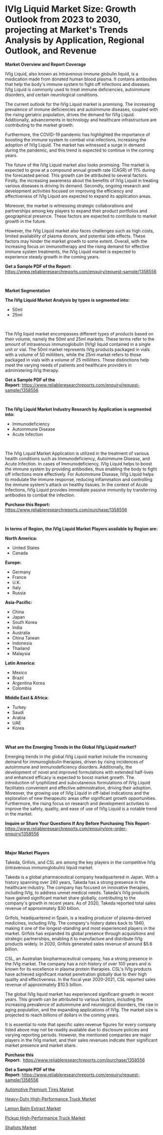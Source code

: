 <p><h1>IVIg Liquid Market Size: Growth Outlook from 2023 to 2030, projecting at Market's Trends Analysis by Application, Regional Outlook, and Revenue</h1></p><p><strong>Market Overview and Report Coverage</strong></p>
<p><p>IVIg Liquid, also known as Intravenous immune globulin liquid, is a medication made from donated human blood plasma. It contains antibodies that help the body's immune system to fight off infections and diseases. IVIg Liquid is commonly used to treat immune deficiencies, autoimmune disorders, and certain neurological conditions.</p><p>The current outlook for the IVIg Liquid market is promising. The increasing prevalence of immune deficiencies and autoimmune diseases, coupled with the rising geriatric population, drives the demand for IVIg Liquid. Additionally, advancements in technology and healthcare infrastructure are contributing to the market growth.</p><p>Furthermore, the COVID-19 pandemic has highlighted the importance of boosting the immune system to combat viral infections, increasing the adoption of IVIg Liquid. The market has witnessed a surge in demand during the pandemic, and this trend is expected to continue in the coming years.</p><p>The future of the IVIg Liquid market also looks promising. The market is expected to grow at a compound annual growth rate (CAGR) of 11% during the forecasted period. This growth can be attributed to several factors. Firstly, the increasing awareness about the benefits of IVIg Liquid in treating various diseases is driving its demand. Secondly, ongoing research and development activities focused on improving the efficiency and effectiveness of IVIg Liquid are expected to expand its application areas.</p><p>Moreover, the market is witnessing strategic collaborations and partnerships among key players to expand their product portfolios and geographical presence. These factors are expected to contribute to market growth in the future.</p><p>However, the IVIg Liquid market also faces challenges such as high costs, limited availability of plasma donors, and potential side effects. These factors may hinder the market growth to some extent. Overall, with the increasing focus on immunotherapy and the rising demand for effective immune system treatments, the IVIg Liquid market is expected to experience steady growth in the coming years.</p></p>
<p><strong>Get a Sample PDF of the Report:</strong> <a href="https://www.reliableresearchreports.com/enquiry/request-sample/1358556">https://www.reliableresearchreports.com/enquiry/request-sample/1358556</a></p>
<p>&nbsp;</p>
<p><strong>Market Segmentation</strong></p>
<p><strong>The IVIg Liquid Market Analysis by types is segmented into:</strong></p>
<p><ul><li>50ml</li><li>25ml</li></ul></p>
<p>&nbsp;</p>
<p><p>The IVIg liquid market encompasses different types of products based on their volume, namely the 50ml and 25ml markets. These terms refer to the amount of intravenous immunoglobulin (IVIg) liquid contained in a single unit or vial. The 50ml market represents IVIg products packaged in vials with a volume of 50 milliliters, while the 25ml market refers to those packaged in vials with a volume of 25 milliliters. These distinctions help meet the varying needs of patients and healthcare providers in administering IVIg therapy.</p></p>
<p><strong>Get a Sample PDF of the Report:</strong>&nbsp;<a href="https://www.reliableresearchreports.com/enquiry/request-sample/1358556">https://www.reliableresearchreports.com/enquiry/request-sample/1358556</a></p>
<p>&nbsp;</p>
<p><strong>The IVIg Liquid Market Industry Research by Application is segmented into:</strong></p>
<p><ul><li>Immunodeficiency</li><li>Autoimmune Disease</li><li>Acute Infection</li></ul></p>
<p>&nbsp;</p>
<p><p>The IVIg Liquid Market Application is utilized in the treatment of various health conditions such as Immunodeficiency, Autoimmune Disease, and Acute Infection. In cases of Immunodeficiency, IVIg Liquid helps to boost the immune system by providing antibodies, thus enabling the body to fight off infections more effectively. For Autoimmune Disease, IVIg Liquid helps to modulate the immune response, reducing inflammation and controlling the immune system's attack on healthy tissues. In the context of Acute Infections, IVIg Liquid provides immediate passive immunity by transferring antibodies to combat the infection.</p></p>
<p><strong>Purchase this Report:</strong>&nbsp; <a href="https://www.reliableresearchreports.com/purchase/1358556">https://www.reliableresearchreports.com/purchase/1358556</a></p>
<p>&nbsp;</p>
<p><strong>In terms of Region, the IVIg Liquid Market Players available by Region are:</strong></p>
<p>
    <p> <strong> North America: </strong>
        <ul>
            <li>United States</li>
            <li>Canada</li>
        </ul>
        </p> 
    <p> <strong> Europe: </strong>
        <ul>
            <li>Germany</li>
            <li>France</li>
            <li>U.K.</li>
            <li>Italy</li>
            <li>Russia</li>
        </ul>
        </p> 
    <p> <strong> Asia-Pacific: </strong>
        <ul>
            <li>China</li>
            <li>Japan</li>
            <li>South Korea</li>
            <li>India</li>
            <li>Australia</li>
            <li>China Taiwan</li>
            <li>Indonesia</li>
            <li>Thailand</li>
            <li>Malaysia</li>
        </ul>
        </p> 
    <p> <strong> Latin America: </strong>
        <ul>
            <li>Mexico</li>
            <li>Brazil</li>
            <li>Argentina Korea</li>
            <li>Colombia</li>
        </ul>
        </p> 
    <p> <strong> Middle East & Africa: </strong>
        <ul>
            <li>Turkey</li>
            <li>Saudi</li>
            <li>Arabia</li>
            <li>UAE</li>
            <li>Korea</li>
        </ul>
    </p>
    </p>
<p>&nbsp;</p>
<p><strong>What are the Emerging Trends in the Global IVIg Liquid market?</strong></p>
<p><p>Emerging trends in the global IVIg Liquid market include the increasing demand for immunoglobulin therapies, driven by rising incidences of autoimmune and immunodeficiency disorders. Additionally, the development of novel and improved formulations with extended half-lives and enhanced efficacy is expected to boost market growth. The introduction of lyophilized and subcutaneous formulations of IVIg Liquid facilitates convenient and effective administration, driving their adoption. Moreover, the growing use of IVIg Liquid in off-label indications and the exploration of new therapeutic areas offer significant growth opportunities. Furthermore, the rising focus on research and development activities to improve the safety, quality, and ease of use of IVIg Liquid is a notable trend in the market.</p></p>
<p><strong>Inquire or Share Your Questions If Any Before Purchasing This Report</strong>- <a href="https://www.reliableresearchreports.com/enquiry/pre-order-enquiry/1358556">https://www.reliableresearchreports.com/enquiry/pre-order-enquiry/1358556</a></p>
<p>&nbsp;</p>
<p><strong>Major Market Players</strong></p>
<p><p>Takeda, Grifols, and CSL are among the key players in the competitive IVIg (intravenous immunoglobulin) liquid market. </p><p>Takeda is a global pharmaceutical company headquartered in Japan. With a history spanning over 240 years, Takeda has a strong presence in the healthcare industry. The company has focused on innovative therapies, including IVIg, to address unmet medical needs. Takeda's IVIg products have gained significant market share globally, contributing to the company's growth in recent years. As of 2020, Takeda reported total sales revenue of approximately $30 billion.</p><p>Grifols, headquartered in Spain, is a leading producer of plasma-derived medicines, including IVIg. The company's history dates back to 1940, making it one of the longest-standing and most experienced players in the market. Grifols has expanded its global presence through acquisitions and strategic partnerships, enabling it to manufacture and distribute IVIg products widely. In 2020, Grifols generated sales revenue of around $5.6 billion.</p><p>CSL, an Australian biopharmaceutical company, has a strong presence in the IVIg market. The company has a rich history of over 100 years and is known for its excellence in plasma protein therapies. CSL's IVIg products have achieved significant market penetration globally due to their high quality and effectiveness. In the fiscal year 2020-2021, CSL reported sales revenue of approximately $10.5 billion.</p><p>The global IVIg liquid market has experienced significant growth in recent years. This growth can be attributed to various factors, including the increasing prevalence of autoimmune and neurological disorders, the rise in aging population, and the expanding applications of IVIg. The market size is projected to reach billions of dollars in the coming years.</p><p>It is essential to note that specific sales revenue figures for every company listed above may not be readily available due to disclosure policies and varying reporting periods. However, the mentioned companies are major players in the IVIg market, and their sales revenues indicate their significant market presence and market share.</p></p>
<p><strong>Purchase this Report:</strong>&nbsp;&nbsp;<a href="https://www.reliableresearchreports.com/purchase/1358556">https://www.reliableresearchreports.com/purchase/1358556</a></p>
<p></p>
<p><strong>Get a Sample PDF of the Report:</strong>&nbsp;<a href="https://www.reliableresearchreports.com/enquiry/request-sample/1358556">https://www.reliableresearchreports.com/enquiry/request-sample/1358556</a></p>
<p><p><a href="https://medium.com/@lulukerluke/automotive-premium-tires-market-size-growth-forecast-2023-2030-9dba497b39ac">Automotive Premium Tires Market</a></p><p><a href="https://github.com/Chiragrp26/Market-Research-Report-List-1/blob/main/heavy-duty-high-performance-truck-market.md">Heavy-Duty High-Performance Truck Market</a></p><p><a href="https://www.linkedin.com/pulse/lemon-balm-extract-market-size-share-global-analysis-3yj1c/">Lemon Balm Extract Market</a></p><p><a href="https://github.com/santosh758595/Market-Research-Report-List-1/blob/main/pickup-high-performance-truck-market.md">Pickup High-Performance Truck Market</a></p><p><a href="https://www.linkedin.com/pulse/shallots-market-size-share-global-analysis-report-2023-vdnbc/">Shallots Market</a></p></p>